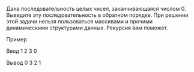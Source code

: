 Дана последовательность целых чисел, заканчивающаяся числом 0. Выведите эту последовательность в обратном порядке. При решении этой задачи нельзя пользоваться массивами и прочими динамическими структурами данных. Рекурсия вам поможет.

Пример

Ввод
1
2
3
0

Вывод
0
3
2
1